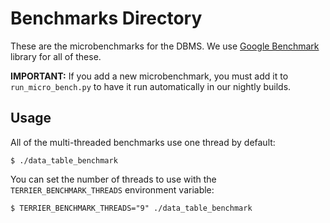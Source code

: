 # Benchmarks Directory

These are the microbenchmarks for the DBMS. We use [Google Benchmark](https://github.com/google/benchmark) library for all of these.

**IMPORTANT:** If you add a new microbenchmark, you must add it to `run_micro_bench.py` to have it run automatically in our nightly builds.

## Usage

All of the multi-threaded benchmarks use one thread by default:

```
$ ./data_table_benchmark
```

You can set the number of threads to use with the `TERRIER_BENCHMARK_THREADS` environment variable:

```
$ TERRIER_BENCHMARK_THREADS="9" ./data_table_benchmark
```
